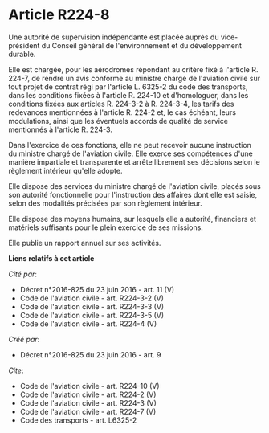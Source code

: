 # Article R224-8

Une autorité de supervision indépendante est placée auprès du vice-président du Conseil général de l'environnement et du
développement durable. 

Elle est chargée, pour les aérodromes répondant au critère fixé à l'article R. 224-7, de rendre un avis conforme au ministre
chargé de l'aviation civile sur tout projet de contrat régi par l'article L. 6325-2 du code des transports, dans les
conditions fixées à l'article R. 224-10 et d'homologuer, dans les conditions fixées aux articles R. 224-3-2 à R. 224-3-4, les
tarifs des redevances mentionnées à l'article R. 224-2 et, le cas échéant, leurs modulations, ainsi que les éventuels accords
de qualité de service mentionnés à l'article R. 224-3. 

Dans l'exercice de ces fonctions, elle ne peut recevoir aucune instruction du ministre chargé de l'aviation civile. Elle
exerce ses compétences d'une manière impartiale et transparente et arrête librement ses décisions selon le règlement
intérieur qu'elle adopte. 

Elle dispose des services du ministre chargé de l'aviation civile, placés sous son autorité fonctionnelle pour l'instruction
des affaires dont elle est saisie, selon des modalités précisées par son règlement intérieur. 

Elle dispose des moyens humains, sur lesquels elle a autorité, financiers et matériels suffisants pour le plein exercice de
ses missions. 

Elle publie un rapport annuel sur ses activités.

**Liens relatifs à cet article**

_Cité par_:

  - Décret n°2016-825 du 23 juin 2016 - art. 11 (V)
  - Code de l'aviation civile - art. R224-3-2 (V)
  - Code de l'aviation civile - art. R224-3-3 (V)
  - Code de l'aviation civile - art. R224-3-5 (V)
  - Code de l'aviation civile - art. R224-4 (V)

_Créé par_:

  - Décret n°2016-825 du 23 juin 2016 - art. 9

_Cite_:

  - Code de l'aviation civile - art. R224-10 (V)
  - Code de l'aviation civile - art. R224-2 (V)
  - Code de l'aviation civile - art. R224-3 (V)
  - Code de l'aviation civile - art. R224-7 (V)
  - Code des transports - art. L6325-2
